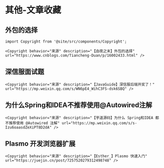 # 其他-文章收藏

## 外包的选择

```mdx-code-block
import Copyright from '@site/src/components/Copyright';

<Copyright behavior="来源" description="【血夜之末】外包的选择" url="https://www.cnblogs.com/Tiancheng-Duan/p/16002433.html" />
```

## 深信服面试题

```mdx-code-block
<Copyright behavior="来源" description="【JavaGuide】深信服后端开奖了！" url="https://mp.weixin.qq.com/s/WN6pE4_WihC3FS-dsk6SBQ" />
```

## 为什么Spring和IDEA不推荐使用@Autowired注解

```mdx-code-block
<Copyright behavior="来源" description="【芋道源码】为什么 Spring和IDEA 都不推荐使用 @Autowired 注解" url="https://mp.weixin.qq.com/s/s-Izu6oaasdZeXiPT8D2dA" />
```

## Plasmo 开发浏览器扩展

```mdx-code-block
<Copyright behavior="来源" description="【Esther_】Plasmo 快速入门" url="https://juejin.cn/post/7257520279312498748" />
```
